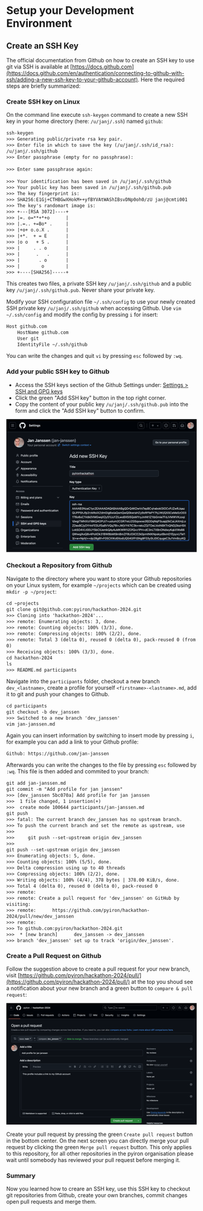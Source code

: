 # Setup your Development Environment
## Create an SSH Key
The official documentation from Github on how to create an SSH key to use git via SSH is available at [https://docs.github.com](https://docs.github.com/en/authentication/connecting-to-github-with-ssh/adding-a-new-ssh-key-to-your-github-account). Here the required steps are briefly summarized: 

### Create SSH key on Linux
On the command line execute `ssh-keygen` command to create a new SSH key in your home directory (here: `/u/janj/.ssh`) named `github`: 
```
ssh-keygen 
>>> Generating public/private rsa key pair.
>>> Enter file in which to save the key (/u/janj/.ssh/id_rsa):
/u/janj/.ssh/github
>>> Enter passphrase (empty for no passphrase):

>>> Enter same passphrase again:

>>> Your identification has been saved in /u/janj/.ssh/github
>>> Your public key has been saved in /u/janj/.ssh/github.pub
>>> The key fingerprint is:
>>> SHA256:E1Gj+CTHBGwXHokM++yfBYVAtWAShIBsvDNp0oh0/zU janj@cmti001
>>> The key's randomart image is:
>>> +---[RSA 3072]----+
>>> |=. o=**+*+o      |
>>> |.=.. +=Bo* .     |
>>> |+o+ o.o.X .      |
>>> |+*.  + = E       |
>>> |o o   + S .      |
>>> |     . . o       |
>>> |      .   .      |
>>> |       . o       |
>>> |        o        |
>>> +----[SHA256]-----+
```
This creates two files, a private SSH key `/u/janj/.ssh/github` and a public key `/u/janj/.ssh/github.pub`. Never share your private key. 

Modify your SSH configuration file `~/.ssh/config` to use your newly created SSH private key `/u/janj/.ssh/github` when accessing Github. Use `vim ~/.ssh/config` and modify the config by pressing `i` for insert:
```
Host github.com
    HostName github.com
    User git
    IdentityFile ~/.ssh/github
```
You can write the changes and quit `vi` by pressing `esc` followed by `:wq`. 

### Add your public SSH key to Github
* Access the SSH keys section of the Github Settings under: [Settings > SSH and GPG keys](https://github.com/settings/keys)
* Click the green "Add SSH key" button in the top right corner.
* Copy the content of your public key `/u/janj/.ssh/github.pub` into the form and click the "Add SSH key" button to confirm.

![Add SSH key](githubsshkey.png)

### Checkout a Repository from Github
Navigate to the directory where you want to store your Github repositories on your Linux system, for example `~/projects` which can be created using `mkdir -p ~/project`:
```
cd ~projects
git clone git@github.com:pyiron/hackathon-2024.git
>>> Cloning into 'hackathon-2024'...
>>> remote: Enumerating objects: 3, done.
>>> remote: Counting objects: 100% (3/3), done.
>>> remote: Compressing objects: 100% (2/2), done.
>>> remote: Total 3 (delta 0), reused 0 (delta 0), pack-reused 0 (from 0)
>>> Receiving objects: 100% (3/3), done.
cd hackathon-2024
ls
>>> README.md participants
```
Navigate into the `participants` folder, checkout a new branch `dev_<lastname>`, create a profile for yourself `<firstname>-<lastname>.md`, add it to git and push your changes to Github. 
```
cd participants
git checkout -b dev_janssen
>>> Switched to a new branch 'dev_janssen'
vim jan-janssen.md
```
Again you can insert information by switching to insert mode by pressing `i`, for example you can add a link to your Github profile:
```
Github: https://github.com/jan-janssen
```
Afterwards you can write the changes to the file by pressing `esc` followed by `:wq`. This file is then added and commited to your branch: 
```
git add jan-janssen.md
git commit -m "Add profile for jan janssen"
>>> [dev_janssen 5bc070a] Add profile for jan janssen
>>>  1 file changed, 1 insertion(+)
>>>  create mode 100644 participants/jan-janssen.md
git push
>>> fatal: The current branch dev_janssen has no upstream branch.
>>> To push the current branch and set the remote as upstream, use
>>> 
>>>     git push --set-upstream origin dev_janssen
>>> 
git push --set-upstream origin dev_janssen
>>> Enumerating objects: 5, done.
>>> Counting objects: 100% (5/5), done.
>>> Delta compression using up to 40 threads
>>> Compressing objects: 100% (2/2), done.
>>> Writing objects: 100% (4/4), 378 bytes | 378.00 KiB/s, done.
>>> Total 4 (delta 0), reused 0 (delta 0), pack-reused 0
>>> remote: 
>>> remote: Create a pull request for 'dev_janssen' on GitHub by visiting:
>>> remote:      https://github.com/pyiron/hackathon-2024/pull/new/dev_janssen
>>> remote: 
>>> To github.com:pyiron/hackathon-2024.git
>>>  * [new branch]      dev_janssen -> dev_janssen
>>> branch 'dev_janssen' set up to track 'origin/dev_janssen'.
```

### Create a Pull Request on Github
Follow the suggestion above to create a pull request for your new branch, visit [https://github.com/pyiron/hackathon-2024/pull/](https://github.com/pyiron/hackathon-2024/pull/) at the top you shoud see a notification about your new branch and a green button to `compare & pull request`:

![Pull Request](pullrequest.png)

Create your pull request by pressing the green `Create pull request` button in the bottom center. On the next screen you can directly merge your pull request by clicking the green `Merge pull request` button. This only applies to this repository, for all other repositories in the pyiron organisation please wait until somebody has reviewed your pull request before merging it.

### Summary 
Now you learned how to creare an SSH key, use this SSH key to checkout git repositories from Github, create your own branches, commit changes open pull requests and merge them.  
